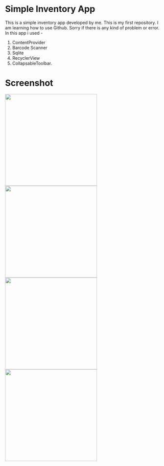 # Simple Inventory App
This is a simple inventory app developed by me. This is my first repository. I am learning how to use Github. Sorry if there is any kind of problem or error. In this app i used -

1. ContentProvider
2. Barcode Scanner
3. Sqlite 
4. RecyclerView
5. CollapsableToolbar.

# Screenshot
<img src="https://raw.githubusercontent.com/Smarpit-Singh/MyApplication/master/Screenshot_2018-02-03-10-57-20.png" width="300"/>
<img src="https://raw.githubusercontent.com/Smarpit-Singh/MyApplication/master/Screenshot_2018-02-03-10-59-10.png" width="300"/>
<img src="https://raw.githubusercontent.com/Smarpit-Singh/MyApplication/master/Screenshot_2018-02-03-10-59-18.png" width="300"/>
<img src="https://raw.githubusercontent.com/Smarpit-Singh/MyApplication/master/Screenshot_2018-02-03-10-59-57.png" width="300"/>

